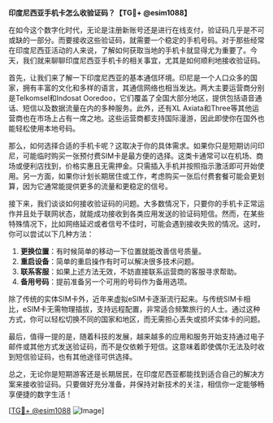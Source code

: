 **印度尼西亚手机卡怎么收验证码？【TG💪+ @esim1088】**

在如今这个数字化时代，无论是注册新账号还是进行在线支付，验证码几乎是不可或缺的一部分。而要接收这些验证码，就需要一个稳定的手机号码。对于那些经常在印度尼西亚活动的人来说，了解如何获取当地的手机卡就显得尤为重要了。今天，我们就来聊聊印度尼西亚手机卡的相关事宜，尤其是如何顺利地接收验证码。

首先，让我们来了解一下印度尼西亚的基本通信环境。印尼是一个人口众多的国家，拥有丰富的文化和多样的语言，其通信网络也相当发达。两大主要运营商分别是Telkomsel和Indosat Ooredoo，它们覆盖了全国大部分地区，提供包括语音通话、短信以及数据流量在内的多种服务。此外，还有XL Axiata和Three等其他运营商也在市场上占有一席之地。这些运营商都支持国际漫游，因此即使你在国外也能轻松使用本地号码。

那么，如何选择合适的手机卡呢？这取决于你的具体需求。如果你只是短期访问印尼，可能临时购买一张预付费SIM卡是最方便的选择。这类卡通常可以在机场、商场或便利店找到，价格实惠且无需押金。只需插入手机并按照指示激活即可开始使用。另一方面，如果你计划长期居住或工作，考虑购买一张后付费套餐可能会更划算，因为它通常能提供更多的流量和更稳定的信号。

接下来，我们谈谈如何接收验证码的问题。大多数情况下，只要你的手机卡正常运作并且处于联网状态，就能成功接收到各类应用发送的验证码短信。然而，在某些特殊情况下，比如网络延迟或者信号不佳时，可能会遇到接收失败的情况。这时，你可以尝试以下几种方法：

1. **更换位置**：有时候简单的移动一下位置就能改善信号质量。
2. **重启设备**：简单的重启操作有时可以解决很多技术问题。
3. **联系客服**：如果上述方法无效，不妨直接联系运营商的客服寻求帮助。
4. **备用号码**：提前准备另一个可用的号码作为备用选项。

除了传统的实体SIM卡外，近年来虚拟eSIM卡逐渐流行起来。与传统SIM卡相比，eSIM卡无需物理插拔，支持远程配置，非常适合频繁旅行的人士。通过这种方式，你可以轻松切换不同的国家和地区，而无需担心丢失或损坏实体卡的问题。

最后，值得一提的是，随着科技的发展，越来越多的应用和服务开始支持通过电子邮件或其他方式发送验证码，而不是仅依赖于短信。这意味着即使偶尔无法及时收到短信验证码，也有其他途径可供选择。

总之，无论你是短期游客还是长期居民，在印度尼西亚都能找到适合自己的解决方案来接收验证码。只要做好充分准备，并保持对新技术的关注，相信你一定能够畅享便捷的数字生活！ 

[[TG💪+ @esim1088](https://t.me/s/esim1088) ![Image](https://i.postimg.cc/4NQfJmqS/Snipaste-2025-05-13-00-14-12.png)]